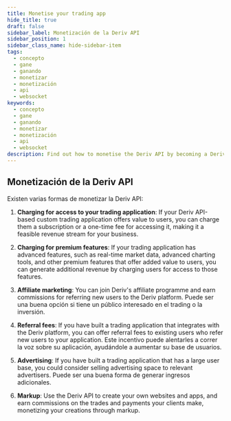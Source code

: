 ```yaml
---
title: Monetise your trading app
hide_title: true
draft: false
sidebar_label: Monetización de la Deriv API
sidebar_position: 1
sidebar_class_name: hide-sidebar-item
tags:
  - concepto
  - gane
  - ganando
  - monetizar
  - monetización
  - api
  - websocket
keywords:
  - concepto
  - gane
  - ganando
  - monetizar
  - monetización
  - api
  - websocket
description: Find out how to monetise the Deriv API by becoming a Deriv affiliate, advertising on your trading app, or offering premium features.
---
```


## Monetización de la Deriv API

Existen varias formas de monetizar la Deriv API:

1. **Charging for access to your trading application**: If your Deriv API-based custom trading application offers value to users, you can charge them a subscription or a one-time fee for accessing it, making it a feasible revenue stream for your business.

2. **Charging for premium features**: If your trading application has advanced features, such as real-time market data, advanced charting tools, and other premium features that offer added value to users, you can generate additional revenue by charging users for access to those features.

3. **Affiliate marketing**: You can join Deriv's affiliate programme and earn commissions for referring new users to the Deriv platform. Puede ser una buena opción si tiene un público interesado en el trading o la inversión.

4. **Referral fees**: If you have built a trading application that integrates with the Deriv platform, you can offer referral fees to existing users who refer new users to your application. Este incentivo puede alentarles a correr la voz sobre su aplicación, ayudándole a aumentar su base de usuarios.

5. **Advertising**: If you have built a trading application that has a large user base, you could consider selling advertising space to relevant advertisers. Puede ser una buena forma de generar ingresos adicionales.

6. **Markup**: Use the Deriv API to create your own websites and apps, and earn commissions on the trades and payments your clients make, monetizing your creations through markup.
